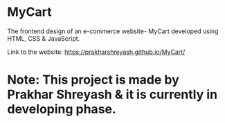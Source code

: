 # MyCart
The frontend design of an e-commerce website- MyCart developed using HTML, CSS & JavaScript.

Link to the website: https://prakharshreyash.github.io/MyCart/

# Note: This project is made by Prakhar Shreyash & it is currently in developing phase.

